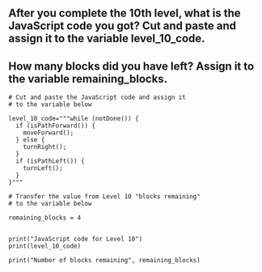 ## After you complete the 10th level, what is the JavaScript code you got? Cut and paste and assign it to the variable level_10_code.
## How many blocks did you have left? Assign it to the variable remaining_blocks.

```
# Cut and paste the JavaScript code and assign it 
# to the variable below 

level_10_code="""while (notDone()) {
  if (isPathForward()) {
    moveForward();
  } else {
    turnRight();
  }
  if (isPathLeft()) {
    turnLeft();
  }
}"""

# Transfer the value from Level 10 "blocks remaining"
# to the variable below 

remaining_blocks = 4 


print("JavaScript code for Level 10")
print(level_10_code)

print("Number of blocks remaining", remaining_blocks)


```
